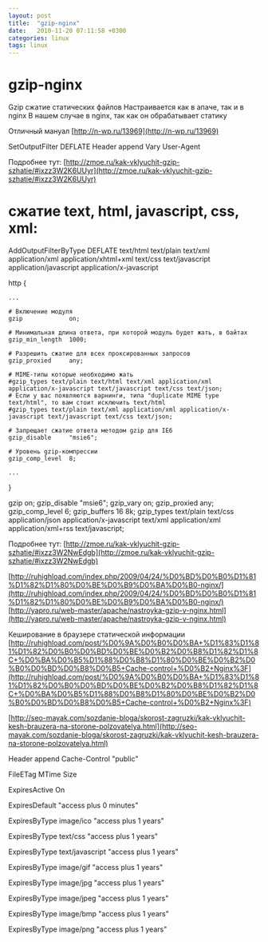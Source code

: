 ```yaml
---
layout: post
title:  "gzip-nginx"
date:   2010-11-20 07:11:58 +0300
categories: linux
tags: linux
---
```


# gzip-nginx
Gzip сжатие статических файлов
Настраивается как в апаче, так и в nginx
В нашем случае в nginx, так как он обрабатывает статику

Отличный мануал
[http://n-wp.ru/13969](http://n-wp.ru/13969)


<ifmodule mod_deflate="" c="">
  SetOutputFilter DEFLATE
  Header append Vary User-Agent
</ifmodule>

Подробнее тут: [http://zmoe.ru/kak-vklyuchit-gzip-szhatie/#ixzz3W2K6UUyr](http://zmoe.ru/kak-vklyuchit-gzip-szhatie/#ixzz3W2K6UUyr)



# сжатие text, html, javascript, css, xml:
<ifModule mod_deflate.c>
  AddOutputFilterByType DEFLATE text/html text/plain text/xml application/xml application/xhtml+xml text/css text/javascript application/javascript application/x-javascript
</ifModule>



http {

    ...

    # Включение модуля
    gzip             on;

    # Минимальная длина ответа, при которой модуль будет жать, в байтах
    gzip_min_length  1000;

    # Разрешить сжатие для всех проксированных запросов 
    gzip_proxied     any;

    # MIME-типы которые необходимо жать
    #gzip_types text/plain text/html text/xml application/xml application/x-javascript text/javascript text/css text/json;
    # Если у вас появляются варнинги, типа "duplicate MIME type text/html", то вам стоит исключить text/html
    #gzip_types text/plain text/xml application/xml application/x-javascript text/javascript text/css text/json;

    # Запрещает сжатие ответа методом gzip для IE6
    gzip_disable     "msie6";

    # Уровень gzip-компрессии
    gzip_comp_level  8;

    ...

}



gzip on;
gzip_disable "msie6";
gzip_vary on;
gzip_proxied any;
gzip_comp_level 6;
gzip_buffers 16 8k;
gzip_types text/plain text/css application/json application/x-javascript text/xml application/xml application/xml+rss text/javascript;

Подробнее тут: [http://zmoe.ru/kak-vklyuchit-gzip-szhatie/#ixzz3W2NwEdgb](http://zmoe.ru/kak-vklyuchit-gzip-szhatie/#ixzz3W2NwEdgb)


[http://ruhighload.com/index.php/2009/04/24/%D0%BD%D0%B0%D1%81%D1%82%D1%80%D0%BE%D0%B9%D0%BA%D0%B0-nginx/](http://ruhighload.com/index.php/2009/04/24/%D0%BD%D0%B0%D1%81%D1%82%D1%80%D0%BE%D0%B9%D0%BA%D0%B0-nginx/)
[http://yapro.ru/web-master/apache/nastroyka-gzip-v-nginx.html](http://yapro.ru/web-master/apache/nastroyka-gzip-v-nginx.html)












Кеширование в браузере статической информации
[http://ruhighload.com/post/%D0%9A%D0%B0%D0%BA+%D1%83%D1%81%D1%82%D0%B0%D0%BD%D0%BE%D0%B2%D0%B8%D1%82%D1%8C+%D0%BA%D0%B5%D1%88%D0%B8%D1%80%D0%BE%D0%B2%D0%B0%D0%BD%D0%B8%D0%B5+Cache-control+%D0%B2+Nginx%3F](http://ruhighload.com/post/%D0%9A%D0%B0%D0%BA+%D1%83%D1%81%D1%82%D0%B0%D0%BD%D0%BE%D0%B2%D0%B8%D1%82%D1%8C+%D0%BA%D0%B5%D1%88%D0%B8%D1%80%D0%BE%D0%B2%D0%B0%D0%BD%D0%B8%D0%B5+Cache-control+%D0%B2+Nginx%3F)

[http://seo-mayak.com/sozdanie-bloga/skorost-zagruzki/kak-vklyuchit-kesh-brauzera-na-storone-polzovatelya.html](http://seo-mayak.com/sozdanie-bloga/skorost-zagruzki/kak-vklyuchit-kesh-brauzera-na-storone-polzovatelya.html)


<IfModule mod_expires.c>

Header append Cache-Control "public"

FileETag MTime Size

ExpiresActive On

ExpiresDefault "access plus 0 minutes"

ExpiresByType image/ico "access plus 1 years"

ExpiresByType text/css "access plus 1 years"

ExpiresByType text/javascript "access plus 1 years"

ExpiresByType image/gif "access plus 1 years"

ExpiresByType image/jpg "access plus 1 years"

ExpiresByType image/jpeg "access plus 1 years"

ExpiresByType image/bmp "access plus 1 years"

ExpiresByType image/png "access plus 1 years"

</IfModule>


